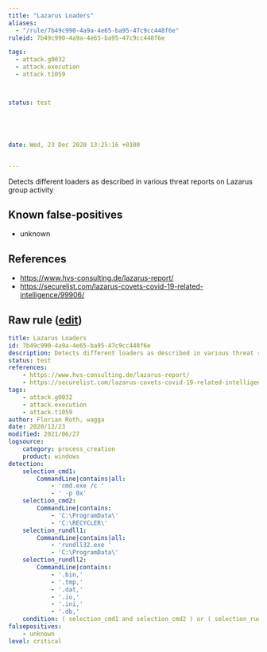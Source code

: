 ```yaml
---
title: "Lazarus Loaders"
aliases:
  - "/rule/7b49c990-4a9a-4e65-ba95-47c9cc448f6e"
ruleid: 7b49c990-4a9a-4e65-ba95-47c9cc448f6e

tags:
  - attack.g0032
  - attack.execution
  - attack.t1059



status: test





date: Wed, 23 Dec 2020 13:25:16 +0100


---
```


Detects different loaders as described in various threat reports on Lazarus group activity

<!--more-->


## Known false-positives

* unknown



## References

* https://www.hvs-consulting.de/lazarus-report/
* https://securelist.com/lazarus-covets-covid-19-related-intelligence/99906/


## Raw rule ([edit](https://github.com/SigmaHQ/sigma/edit/master/rules/windows/process_creation/proc_creation_win_apt_lazarus_loader.yml))
```yaml
title: Lazarus Loaders
id: 7b49c990-4a9a-4e65-ba95-47c9cc448f6e
description: Detects different loaders as described in various threat reports on Lazarus group activity
status: test
references:
    - https://www.hvs-consulting.de/lazarus-report/
    - https://securelist.com/lazarus-covets-covid-19-related-intelligence/99906/
tags:
    - attack.g0032
    - attack.execution
    - attack.t1059 
author: Florian Roth, wagga
date: 2020/12/23
modified: 2021/06/27
logsource:
    category: process_creation
    product: windows
detection:
    selection_cmd1:
        CommandLine|contains|all: 
            - 'cmd.exe /c '
            - ' -p 0x'
    selection_cmd2:
        CommandLine|contains:
            - 'C:\ProgramData\'
            - 'C:\RECYCLER\'
    selection_rundll1:
        CommandLine|contains|all: 
            - 'rundll32.exe '
            - 'C:\ProgramData\'
    selection_rundll2:
        CommandLine|contains:
            - '.bin,'
            - '.tmp,'
            - '.dat,'
            - '.io,'
            - '.ini,'
            - '.db,'
    condition: ( selection_cmd1 and selection_cmd2 ) or ( selection_rundll1 and selection_rundll2 )
falsepositives:
    - unknown
level: critical

```
